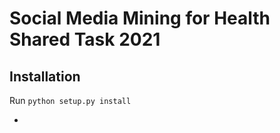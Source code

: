 # Social Media Mining for Health Shared Task 2021

## Installation

Run `python setup.py install`

+
